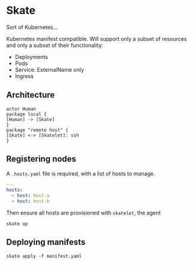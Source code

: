 # Skate

Sort of Kubernetes...

Kubernetes manifest compatible.
Will support only a subset of resources and only a subset of their functionality:

- Deployments
- Pods
- Service: ExternalName only
- Ingress

## Architecture

```puml
actor Human
package local {
[Human] -> [Skate]
}
package "remote host" {
[Skate] <-> [Skatelet]: ssh
}
```

## Registering nodes

A `.hosts.yaml` file is required, with a list of hosts to manage.
```yaml
---
hosts:
  - host: host-a
  - host: host-b
```
Then ensure all hosts are provisioned with `skatelet`, the agent
```shell
skate up
```

## Deploying manifests
```shell
skate apply -f manifest.yaml
```
